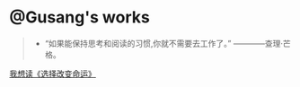 <!-- _coverpage.md -->

# @Gusang's works

>* “如果能保持思考和阅读的习惯,你就不需要去工作了。” ————查理·芒格。

[我想读《选择改变命运》](/README.md)
